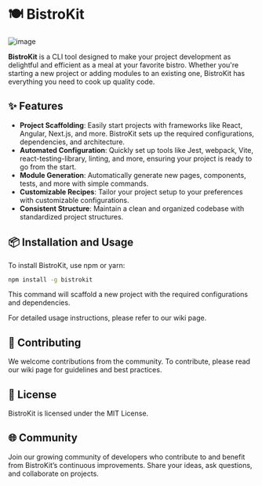 # 🍽️ BistroKit

![image](https://github.com/ekino/bistro/assets/1331451/0d9b97b6-2ef1-410b-9c80-55f5647427e2)

**BistroKit** is a CLI tool designed to make your project development as delightful and efficient as a meal at your favorite bistro. Whether you're starting a new project or adding modules to an existing one, BistroKit has everything you need to cook up quality code.

## ✨ Features

- **Project Scaffolding**: Easily start projects with frameworks like React, Angular, Next.js, and more. BistroKit sets up the required configurations, dependencies, and architecture.
- **Automated Configuration**: Quickly set up tools like Jest, webpack, Vite, react-testing-library, linting, and more, ensuring your project is ready to go from the start.
- **Module Generation**: Automatically generate new pages, components, tests, and more with simple commands.
- **Customizable Recipes**: Tailor your project setup to your preferences with customizable configurations.
- **Consistent Structure**: Maintain a clean and organized codebase with standardized project structures.

## 📦 Installation and Usage

To install BistroKit, use npm or yarn:

```bash
npm install -g bistrokit
```

This command will scaffold a new project with the required configurations and dependencies.

For detailed usage instructions, please refer to our wiki page.

## 🤝 Contributing
We welcome contributions from the community. To contribute, please read our wiki page for guidelines and best practices.

## 📝 License
BistroKit is licensed under the MIT License.

## 🌐 Community
Join our growing community of developers who contribute to and benefit from BistroKit’s continuous improvements. Share your ideas, ask questions, and collaborate on projects.
